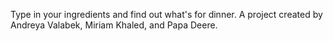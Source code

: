  Type in your ingredients and find out what's for dinner. A project created by Andreya Valabek, Miriam Khaled, and Papa Deere.
